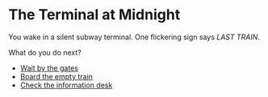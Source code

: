 # The Terminal at Midnight

You wake in a silent subway terminal. One flickering sign says *LAST TRAIN*.

What do you do next?

- [Wait by the gates](pages/choice-a1-gates.md)  
- [Board the empty train](pages/choice-b1-train.md)
- [Check the information desk](pages/choice-c1-desk.md)
